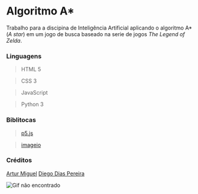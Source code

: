 # Algoritmo A*
Trabalho para a discipina de Inteligência Artificial aplicando o algoritmo A* (*A star*) em um jogo de busca baseado na serie de jogos *The Legend of Zelda*.

### Linguagens 
> HTML 5

> CSS 3

> JavaScript

> Python 3

### Biblitocas
> [p5.js](https://p5js.org/)

> [imageio](https://imageio.github.io/)

### Créditos
[Artur Miguel](https://github.com/ArturMiguel)
[Diego Dias Pereira](https://github.com/diegoptc/)

![Gif não encontrado](https://i.imgur.com/5ZhjPA6.gif)
